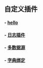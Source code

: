 ## 自定义插件
#### - [hello](./plugin-hello/README.md)
#### - [日志插件](./plugin-log/log.md)
#### - [多数据源](./plugin-dynamic-datasource/dynamic.md)
#### - [字典绑定](./plugin-echo/echo.md)
